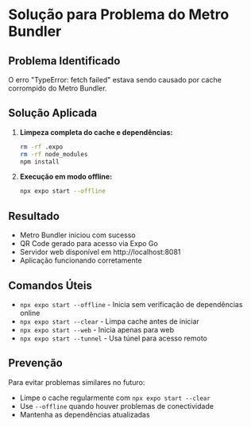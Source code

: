 # Solução para Problema do Metro Bundler

## Problema Identificado
O erro "TypeError: fetch failed" estava sendo causado por cache corrompido do Metro Bundler.

## Solução Aplicada
1. **Limpeza completa do cache e dependências:**
   ```bash
   rm -rf .expo
   rm -rf node_modules
   npm install
   ```

2. **Execução em modo offline:**
   ```bash
   npx expo start --offline
   ```

## Resultado
- Metro Bundler iniciou com sucesso
- QR Code gerado para acesso via Expo Go
- Servidor web disponível em http://localhost:8081
- Aplicação funcionando corretamente

## Comandos Úteis
- `npx expo start --offline` - Inicia sem verificação de dependências online
- `npx expo start --clear` - Limpa cache antes de iniciar
- `npx expo start --web` - Inicia apenas para web
- `npx expo start --tunnel` - Usa túnel para acesso remoto

## Prevenção
Para evitar problemas similares no futuro:
- Limpe o cache regularmente com `npx expo start --clear`
- Use `--offline` quando houver problemas de conectividade
- Mantenha as dependências atualizadas
